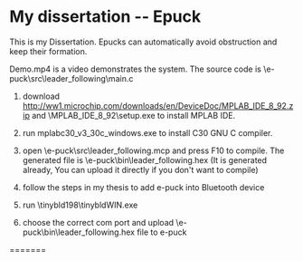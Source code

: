My dissertation -- Epuck
=====

This is my Dissertation. Epucks can automatically avoid obstruction and keep their formation.

Demo.mp4 is a video demonstrates the system.
The source code is \e-puck\src\leader_following\main.c

1) download http://ww1.microchip.com/downloads/en/DeviceDoc/MPLAB_IDE_8_92.zip and \MPLAB_IDE_8_92\setup.exe to install MPLAB IDE.

2) run mplabc30_v3_30c_windows.exe to install C30 GNU C compiler.

3) open \e-puck\src\leader_following.mcp and press F10 to compile. The generated file is \e-puck\bin\leader_following.hex (It is generated already, You can upload it directly if you don't want to compile)	

4) follow the steps in my thesis to add e-puck into Bluetooth device

5) run \tinybld198\tinybldWIN.exe

6) choose the correct com port and upload \e-puck\bin\leader_following.hex file to e-puck 



=======
